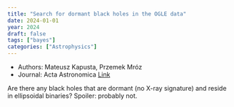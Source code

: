 ```yaml
---
title: "Search for dormant black holes in the OGLE data"
date: 2024-01-01
year: 2024
draft: false
tags: ["bayes"]
categories: ["Astrophysics"]
---
```

- Authors: Mateusz Kapusta, Przemek Mróz 
- Journal: Acta Astronomica
[Link](https://arxiv.org/abs/2401.11293)

Are there any black holes that are dormant (no X-ray signature) and reside in ellipsoidal binaries? 
Spoiler: probably not.

<!--more-->





